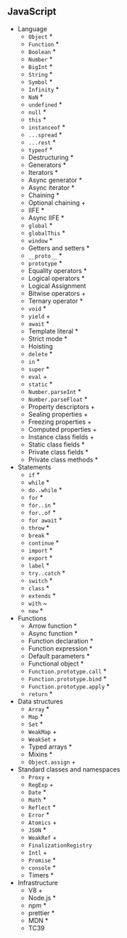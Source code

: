 ## JavaScript

- Language
  - `Object` *
  - `Function` *
  - `Boolean` *
  - `Number` *
  - `BigInt` *
  - `String` *
  - `Symbol` *
  - `Infinity` *
  - `NaN` *
  - `undefined` *
  - `null` *
  - `this` *
  - `instanceof` *
  - `...spread` *
  - `...rest` *
  - `typeof` *
  - Destructuring *
  - Generators *
  - Iterators *
  - Async generator *
  - Async iterator *
  - Chaining *
  - Optional chaining +
  - IIFE *
  - Async IIFE *
  - `global` *
  - `globalThis` *
  - `window` *
  - Getters and setters *
  - `__proto__` *
  - `prototype` *
  - Equality operators *
  - Logical operators *
  - Logical Assignment 
  - Bitwise operators + 
  - Ternary operator *
  - `void` *
  - `yield` +
  - `await` *
  - Template literal *
  - Strict mode *
  - Hoisting
  - `delete` *
  - `in` *
  - `super` *
  - `eval` +
  - `static` *
  - `Number.parseInt` *
  - `Number.parseFloat` *
  - Property descriptors +
  - Sealing properties +
  - Freezing properties +
  - Computed properties +
  - Instance class fields +
  - Static class fields *
  - Private class fields *
  - Private class methods *
- Statements
  - `if` *
  - `while` *
  - `do..while` *
  - `for` *
  - `for..in` *
  - `for..of` *
  - `for await` *
  - `throw` *
  - `break` *
  - `continue` *
  - `import` *
  - `export` *
  - `label` *
  - `try..catch` *
  - `switch` *
  - `class` *
  - `extends` *
  - `with` ~
  - `new` *
- Functions
  - Arrow function *
  - Async function *
  - Function declaration *
  - Function expression *
  - Default parameters *
  - Functional object *
  - `Function.prototype.call` *
  - `Function.prototype.bind` *
  - `Function.prototype.apply` *
  - `return` *
- Data structures
  - `Array` *
  - `Map` *
  - `Set` *
  - `WeakMap` +
  - `WeakSet` +
  - Typed arrays *
  - Mixins *
  - `Object.assign` +
- Standard classes and namespaces
  - `Proxy` +
  - `RegExp` +
  - `Date` *
  - `Math` *
  - `Reflect` *
  - `Error` *
  - `Atomics` +
  - `JSON` *
  - `WeakRef` +
  - `FinalizationRegistry`
  - `Intl` +
  - `Promise` *
  - `console` *
  - Timers *
- Infrastructure
  - V8 +
  - Node.js *
  - npm *
  - prettier *
  - MDN *
  - TC39
